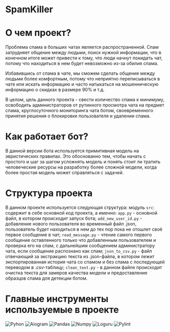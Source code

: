# SpamKiller

# О чем проект?
Проблема спама в больших чатах является распространенной. Спам затрудняет общение между людьми, поиск нужной информации, что в конечном итоге может привести к тому, что люди начнут покидать чат, потому что находиться в нем будет невозможно из-за обилия спама.

Избавившись от спама в чате, мы сможем сделать общение между людьми более комфортным, потому что неприятно переписываться в чате или искать информацию и часто натыкаться на мошенническую информацию о скидках в размере 90% и т.д.

В целом, цель данного проекта - свести количество спама к минимуму, освободить администраторов от рутинного просмотра чата на предмет спама, круглосуточного мониторинга чата ботом, своевременного принятия решения о блокировке пользователя и удалении спама.

# Как работает бот?
В данной версии бота используется примитивная модель на эвристических правилах. Это обоснованно тем, чтобы начать с простого и шаг за шагом усложнять модель и понять стоит ли тратить человеческие ресурсы на разработку более сложной модели, когда более простая модель может справляться с задачей.

# Структура проекта
В данном проекте используется следующая структура:
модуль `src`: содержит в себе основной код проекта, а именно:
`app.py` - основной файл, в котором происходит запуск бота; `add_new_user_id.py` - добавление нового пользователя во временный файл .json, пользователь будет находиться в нем до тех пор пока не отошлет своё первое сообщение в чат; `read_message.py` - чтение самого первого сообщение оставленного только что добавленным пользователем и проверка его на спам, с дальнейшим сообщением администратору чата, если сообщение распознано как спам; `json_to_csv.py` - файл отвечающий за экстракцию текста из .json-файла, в котором лежит экспортированная история чата со спамом и без спама с последующей переводом в .csv-таблицу; `clean_text.py` - в данном файле происходит очистка текста для замеров качества модели и предоставление образцов спама для детекции ботом.


# Главные инструменты используемые в проекте
![Pyhon](https://img.shields.io/badge/-Python_3.8.15-090909?style=for-the-badge&logo=python) ![Aiogram](https://img.shields.io/badge/-Aiogram_2.25.1-090909?style=for-the-badge&logo=Aiogram)       ![Pandas](https://img.shields.io/badge/-pandas_1.3.0-090909?style=for-the-badge&logo=pandas) ![Numpy](https://img.shields.io/badge/-Numpy_1.21.1-090909?style=for-the-badge&logo=Numpy) ![Loguru](https://img.shields.io/badge/-Loguru_1.6.1-090909?style=for-the-badge&logo=xgboost) ![Pylint](https://img.shields.io/badge/-Pylint_2.10.0-090909?style=for-the-badge&logo=Pylint)
